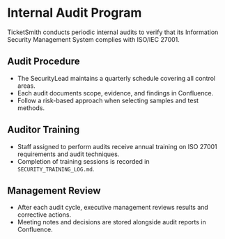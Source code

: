 # Internal Audit Program

TicketSmith conducts periodic internal audits to verify that its Information Security Management System complies with ISO/IEC 27001.

## Audit Procedure
- The SecurityLead maintains a quarterly schedule covering all control areas.
- Each audit documents scope, evidence, and findings in Confluence.
- Follow a risk-based approach when selecting samples and test methods.

## Auditor Training
- Staff assigned to perform audits receive annual training on ISO 27001 requirements and audit techniques.
- Completion of training sessions is recorded in `SECURITY_TRAINING_LOG.md`.

## Management Review
- After each audit cycle, executive management reviews results and corrective actions.
- Meeting notes and decisions are stored alongside audit reports in Confluence.
